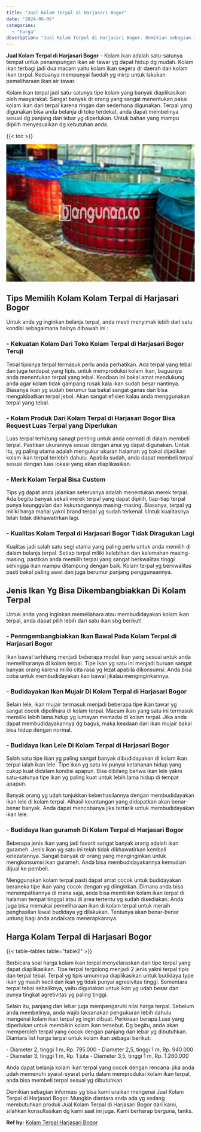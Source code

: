 ```yaml
---
title: "Jual Kolam Terpal di Harjasari Bogor"
date: "2024-06-06"
categories: 
  - "harga"
description: "Jual Kolam Terpal di Harjasari Bogor. Demikian sebagian informasi yg bisa kami uraikan mengenai Jual Kolam Terpal di Harjasari Bogor. Mungkin diantara anda a..."
---
```


**Jual Kolam Terpal di Harjasari Bogor** – Kolam ikan adalah satu-satunya tempat untuk penampungan ikan air tawar yg dapat hidup dg mudah. Kolam ikan terbagi jadi dua macam yaitu kolam ikan segera dr daerah dan kolam ikan terpal. Keduanya mempunyai faedah yg mirip untuk lakukan pemeliharaan ikan air tawar.

Kolam ikan terpal jadi satu-satunya tipe kolam yang banyak diaplikasikan oleh masyarakat. Sangat banyak dr orang yang sangat menentukan pakai kolam ikan dari terpal karena ringan dan sederhana digunakan. Terpal yang digunakan bisa anda belanja di toko terdekat, anda dapat membelinya sesuai dg panjang dan lebar yg diperlukan. Untuk bahan yang mampu dipilih menyesuaikan dg kebutuhan anda.

{{< toc >}}

![Jual Kolam Terpal di Harjasari Bogor](/images/jual-kolam-terpal-07.png)

## Tips Memilih Kolam Kolam Terpal di Harjasari Bogor

Untuk anda yg inginkan belanja terpal, anda mesti menyimak lebih dari satu kondisi sebagaimana halnya dibawah ini :

### \- Kekuatan Kolam Dari Toko Kolam Terpal di Harjasari Bogor Teruji

Tebal tipisnya terpal termasuk perlu anda perhatikan. Ada terpal yang tebal dan juga terdapat yang tipis. untuk memproduksi kolam ikan, bagusnya anda menentukan terpal yang tebal. Keadaan ini bakal amat mendukung anda agar kolam tidak gampang rusak kala ikan sudah besar nantinya. Biasanya ikan yg sudah berumur tua bakal sangat ganas dan bisa mengakibatkan terpal jebol. Akan sangat efisien kalau anda menggunakan terpal yang tebal.

### \- Kolam Produk Dari Kolam Terpal di Harjasari Bogor Bisa Request Luas Terpal yang Diperlukan

Luas terpal terhitung sanagt penting untuk anda cermati di dalam membeli terpal. Pastikan ukurannya sesuai dengan area yg dapat digunakan. Untuk itu, yg paling utama adalah mengukur ukuran halaman yg bakal dijadikan kolam ikan terpal terlebih dahulu. Apabila sudah, anda dapat membeli terpal sesuai dengan luas lokasi yang akan diaplikasikan.

### \- Merk Kolam Terpal Bisa Custom

Tips yg dapat anda jalankan seterusnya adalah menentukan merek terpal. Ada begitu banyak sekali merek terpal yang dapat dipilih, tiap-tiap terpal punya keunggulan dan kekurangannya masing-masing. Biasanya, terpal yg miliki harga mahal yakni brand terpal yg sudah terkenal. Untuk kualitasnya telah tidak dikhawatirkan lagi.

### \- Kualitas Kolam Terpal di Harjasari Bogor Tidak Diragukan Lagi

Kualitas jadi salah satu segi utama yang paling perlu untuk anda memilih di dalam belanja terpal. Setiap terpal miliki kelebihan dan kelemahan masing-masing, pastikan anda memilih terpal yang sangat berkwalitas tinggi sehingga ikan mampu ditampung dengan baik. Kolam terpal yg berkwalitas pasti bakal paling awet dan juga berumur panjang penggunaannya.

## Jenis Ikan Yg Bisa Dikembangbiakkan Di Kolam Terpal

Untuk anda yang inginkan memeliahara atau membudidayakan kolam ikan terpal, anda dapat pilih lebih dari satu ikan sbg berikut!

### \- Penmgembangbiakkan Ikan Bawal Pada Kolam Terpal di Harjasari Bogor

Ikan bawal terhitung menjadi beberapa model ikan yang sesuai untuk anda memeliharanya di kolam terpal. Tipe ikan yg satu ini menjadi buruan sangat banyak orang karena miliki cita rasa yg lezat apabila dikonsumsi. Anda bisa coba untuk membudidayakan kan bawal jikalau menginginkannya.

### \- Budidayakan Ikan Mujair Di Kolam Terpal di Harjasari Bogor

Selain lele, ikan mujair termasuk menjadi beberapa tipe ikan tawar yg sangat cocok dipelihara di kolam terpal. Macam ikan yang satu ini termasuk memiliki lebih lama hidup yg lumayan memadai di kolam terpal. Jika anda dapat membudidayakannya dg bagus, maka keadaan dari ikan mujair bakal bisa hidup dengan normal.

### \- Budidaya Ikan Lele Di Kolam Terpal di Harjasari Bogor

Salah satu tipe ikan yg paling sangat banyak dibudidayakan di kolam ikan terpal ialah ikan lele. Tipe ikan yg satu ini punyai ketahanan hidup yang cukup kuat didalam kondisi apapun. Bisa dibilang bahwa ikan lele yakni satu-satunya tipe ikan yg paling kuat untuk lebih lama hidup di tempat apapun.

Banyak orang yg udah tunjukkan keberhasilannya dengan membudidayakan ikan lele di kolam terpal. Alhasil keuntungan yang didapatkan akan benar-benar banyak. Anda dapat mencobanya jika tertarik untuk membudidayakan ikan lele.

### \- Budidaya Ikan gurameh Di Kolam Terpal di Harjasari Bogor

Beberapa jenis ikan yang jadi favorit sangat banyak orang adalah ikan gurameh. Jenis ikan yg satu ini telah tidak dikhawatirkan kembali kelezatannya. Sangat banyak dr orang yang menginginkan untuk mengkonsumsi ikan gurameh. Anda bisa membudidayakannya kemudian dijual ke pembeli.

Menggunakan kolam terpal pasti dapat amat cocok untuk budidayakan beraneka tipe ikan yang cocok dengan yg diinginkan. Dimana anda bisa menempatkannya di mana saja, anda bisa membikin kolam ikan terpal di halaman tempat tinggal atau di area tertentu yg sudah disediakan. Anda juga bisa memakai pemeliharaan ikan di kolam terpal untuk meraih penghasilan lewat budidaya yg dilakukan. Tentunya akan benar-benar untung bagi anda andaikata menerapkannya.

## Harga Kolam Terpal di Harjasari Bogor

{{< table-tables table="table2" >}}

Berbicara soal harga kolam ikan terpal menyelaraskan dari tipe terpal yang dapat diaplikasikan. Tipe terpal tergolong menjadi 2 jenis yakni terpal tipis dan terpal tebal. Terpal yg tipis umumnya diaplikasikan untuk budidaya type ikan yg masih kecil dan ikan yg tidak punyai agresivitas tinggi. Sementara terpal tebal sebaliknya, yaitu digunakan untuk ikan yg udah besar dan punya tingkat agretivitas yg paling tinggi.

Selain itu, panjang dan lebar juga mempengaruhi nilai harga terpal. Sebelum anda membelinya, anda wajib laksanakan pengukuran lebih dahulu mengenai kolam ikan terpal yg ingin dibuat. Perkiraan berapa Luas yang diperlukan untuk membikin kolam ikan tersebut. Dg begitu, anda akan memperoleh terpal yang cocok dengan panjang dan lebar yg dibutuhkan. Diantara list harga terpal untuk kolam ikan sebagai berikut:

\- Diameter 2, tinggi 1 m, Rp. 795.000 - Diameter 2,5, tinggi 1 m, Rp. 940.000 - Diameter 3, tinggi 1 m, Rp. 1 juta - Diameter 3,5, tinggi 1 m, Rp. 1.260.000

Anda dapat belanja kolam ikan terpal yang cocok dengan rencana. jika anda udah memenuhi syarat-syarat perlu dalam memproduksi kolam ikan terpal, anda bisa membeli terpal sesuai yg dibutuhkan.

Demikian sebagian informasi yg bisa kami uraikan mengenai Jual Kolam Terpal di Harjasari Bogor. Mungkin diantara anda ada yg sedang membutuhkan produk Jual Kolam Terpal di Harjasari Bogor dari kami, silahkan konsultasikan dg kami saat ini juga. Kami berharap berguna, tanks.

**Ref by:** [Kolam Terpal Harjasari Bogor](https://id.wikipedia.org/wiki/Kolam)
